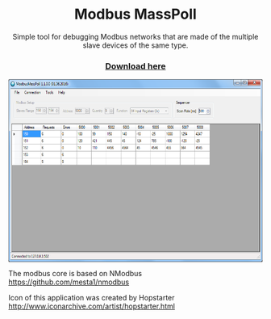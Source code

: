 
<h1 align="center">
  <br/>
  Modbus MassPoll
</h1>

<p align="center">
  Simple tool for debugging Modbus networks that are made of the multiple slave devices of the same type.
</p>

<h3 align="center">
  <a href="https://github.com/micovo/modbusmasspoll/releases">Download here</a>
</h3>

<p align="center">
  <img align="center" src="https://github.com/micovo/modbusmasspoll/blob/master/doc/screenshot.png" width="600" height="362" />
</p>

The modbus core is based on NModbus
https://github.com/mesta1/nmodbus

Icon of this application was created by Hopstarter
http://www.iconarchive.com/artist/hopstarter.html
